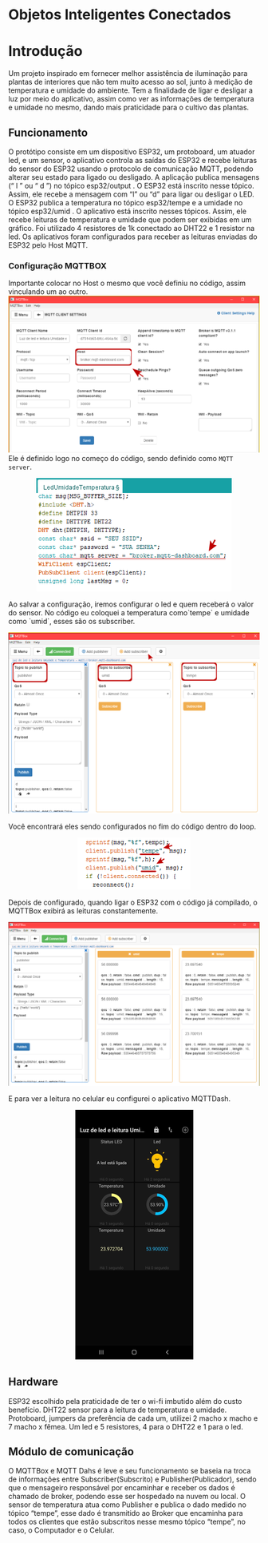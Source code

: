 # Objetos Inteligentes Conectados 

# Introdução
Um projeto inspirado em fornecer melhor assistência de iluminação para plantas de interiores que não tem muito acesso ao sol, junto à medição de temperatura e umidade do ambiente. Tem a finalidade de ligar e desligar a luz por meio do aplicativo, assim como ver as informações de temperatura e umidade no mesmo, dando mais praticidade para o cultivo das plantas.

## Funcionamento
O protótipo consiste em um dispositivo ESP32, um protoboard, um atuador led, e um sensor, o aplicativo controla as saídas do ESP32 e recebe leituras do sensor do ESP32 usando o protocolo de comunicação MQTT, podendo alterar seu estado para ligado ou desligado. A aplicação publica mensagens (“ l ” ou “ d ”) no tópico esp32/output . O ESP32 está inscrito nesse tópico. Assim, ele recebe a mensagem com “l” ou “d” para ligar ou desligar o LED. O ESP32 publica a temperatura no tópico esp32/tempe e a umidade no tópico esp32/umid . O aplicativo está inscrito nesses tópicos. Assim, ele recebe leituras de temperatura e umidade que podem ser exibidas em um gráfico.
Foi utilizado 4 resistores de 1k conectado ao DHT22 e 1 resistor na led. Os aplicativos foram configurados para receber as leituras enviadas do ESP32 pelo Host MQTT.

### Configuração MQTTBOX
Importante colocar no Host o mesmo que você definiu no código, assim vinculando um ao outro.
![MQTTBOX configuração](https://github.com/samyserpa/objetosInteligentesConectados/blob/main/imagens/MQTTBOXconfig.png?raw=true)
Ele é definido logo no começo do código, sendo definido como `MQTT server`.  
<p align="center">
  <img src="https://github.com/samyserpa/objetosInteligentesConectados/blob/main/imagens/mqttServer.png?raw=true" alt="Sublime's custom image"/>
</p>  
Ao salvar a configuração, iremos configurar o led e quem receberá o valor do sensor. No código eu coloquei a temperatura como`tempe` e umidade como `umid`, esses são os subscriber.  
<p align="center">
  <img src="https://github.com/samyserpa/objetosInteligentesConectados/blob/main/imagens/MQTTBOXpubSub.png?raw=true" alt="Sublime's custom image"/>
</p>  
Você encontrará eles sendo configurados no fim do código dentro do loop.  
<p align="center">
  <img src="https://github.com/samyserpa/objetosInteligentesConectados/blob/main/imagens/tempeUmid.png?raw=true" alt="Sublime's custom image"/>
</p>  
Depois de configurado, quando ligar o ESP32 com o código já compilado, o MQTTBox exibirá as leituras constantemente.   
<p align="center">
  <img src="https://github.com/samyserpa/objetosInteligentesConectados/blob/main/imagens/leituraMQTTBox.png?raw=true" alt="Sublime's custom image"/>
</p>  
E para ver a leitura no celular eu configurei o aplicativo MQTTDash.  
<p align="center">
  <img src="https://github.com/samyserpa/objetosInteligentesConectados/blob/main/imagens/MQTTDash.png?raw=true" alt="Sublime's custom image"/>
</p>    

## Hardware
ESP32 escolhido pela praticidade de ter o wi-fi imbutido além do custo benefício. DHT22 sensor para a leitura de temperatura e umidade. Protoboard, jumpers da preferência de cada um, utilizei 2 macho x macho e 7 macho x fêmea. Um led e 5 resistores, 4 para o DHT22 e 1 para o led.

## Módulo de comunicação
O MQTTBox e MQTT Dahs é leve e seu funcionamento se baseia na troca de informações entre Subscriber(Subscrito) e Publisher(Publicador), sendo que o mensageiro responsável por encaminhar e receber os dados é chamado de broker, podendo esse ser hospedado na nuvem ou local.   O sensor de temperatura atua como Publisher e publica o dado medido no tópico “tempe”, esse dado é transmitido ao Broker que encaminha para todos os clientes que estão subscritos nesse mesmo tópico “tempe”, no caso, o Computador e o Celular.
